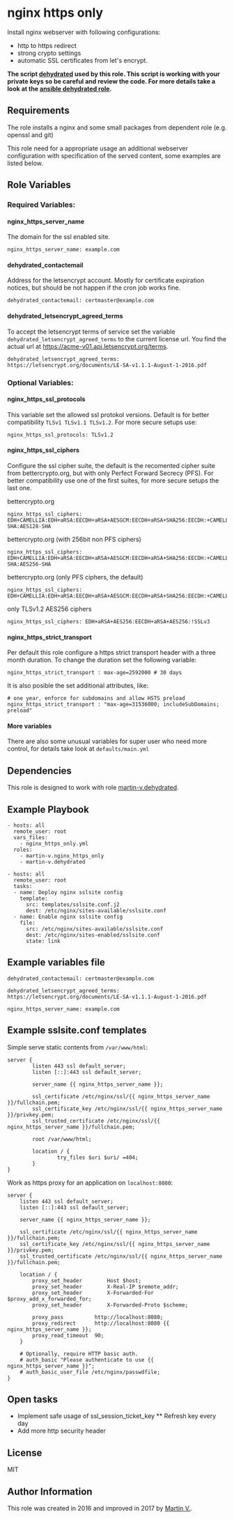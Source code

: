 nginx https only
================

Install nginx webserver with following configurations:
* http to https redirect
* strong crypto settings
* automatic SSL certificates from let's encrypt.


**The script [dehydrated](https://github.com/lukas2511/dehydrated)
used by this role. This script is working with your private keys so be careful
and review the code. For more details take a look at the
[ansible dehydrated role](https://github.com/martin-v/ansible-dehydrated).**


Requirements
------------

The role installs a nginx and some small packages from dependent role (e.g. openssl and git)

This role need for a appropriate usage an additional webserver configuration
with specification of the served content, some examples are listed below.


Role Variables
--------------

### Required Variables:

#### nginx_https_server_name

The domain for the ssl enabled site.

    nginx_https_server_name: example.com


#### dehydrated_contactemail

Address for the letsencrypt account. Mostly for certificate expiration notices,
but should be not happen if the cron job works fine.

    dehydrated_contactemail: certmaster@example.com


#### dehydrated_letsencrypt_agreed_terms

To accept the letsencrypt terms of service set the variable
`dehydrated_letsencrypt_agreed_terms` to the current license url.
You find the actual url at https://acme-v01.api.letsencrypt.org/terms.

    dehydrated_letsencrypt_agreed_terms: https://letsencrypt.org/documents/LE-SA-v1.1.1-August-1-2016.pdf


### Optional Variables:

#### nginx_https_ssl_protocols

This variable set the allowed ssl protokol versions. Default is for better compatibility `TLSv1 TLSv1.1 TLSv1.2`.
For more secure setups use:

    nginx_https_ssl_protocols: TLSv1.2


#### nginx_https_ssl_ciphers

Configure the ssl cipher suite, the default is the recomented cipher suite from bettercrypto.org, but with only
Perfect Forward Secrecy (PFS). For better compatibility use one of the first suites, for more secure setups the last
one.

bettercrypto.org

    nginx_https_ssl_ciphers: EDH+CAMELLIA:EDH+aRSA:EECDH+aRSA+AESGCM:EECDH+aRSA+SHA256:EECDH:+CAMELLIA128:+AES128:+SSLv3:!aNULL:!eNULL:!LOW:!3DES:!MD5:!EXP:!PSK:!DSS:!RC4:!SEED:!IDEA:!ECDSA:kEDH:CAMELLIA128-SHA:AES128-SHA

bettercrypto.org (with 256bit non PFS ciphers)

    nginx_https_ssl_ciphers: EDH+CAMELLIA:EDH+aRSA:EECDH+aRSA+AESGCM:EECDH+aRSA+SHA256:EECDH:+CAMELLIA128:+AES128:+SSLv3:!aNULL:!eNULL:!LOW:!3DES:!MD5:!EXP:!PSK:!DSS:!RC4:!SEED:!IDEA:!ECDSA:kEDH:CAMELLIA256-SHA:AES256-SHA

bettercrypto.org (only PFS ciphers, the default)

    nginx_https_ssl_ciphers: EDH+CAMELLIA:EDH+aRSA:EECDH+aRSA+AESGCM:EECDH+aRSA+SHA256:EECDH:+CAMELLIA128:+AES128:+SSLv3:!aNULL:!eNULL:!LOW:!3DES:!MD5:!EXP:!PSK:!DSS:!RC4:!SEED:!IDEA:!ECDSA

only TLSv1.2 AES256 ciphers

    nginx_https_ssl_ciphers: EDH+aRSA+AES256:EECDH+aRSA+AES256:!SSLv3


#### nginx_https_strict_transport

Per default this role configure a https strict transport header with a three month duration. To change the duration set the following variable:

    nginx_https_strict_transport : max-age=2592000 # 30 days

It is also posible the set additional attributes, like:

    # one year, enforce for subdomains and allow HSTS preload
    nginx_https_strict_transport : "max-age=31536000; includeSubDomains; preload"

#### More variables

There are also some unusual variables for super user who need more control,
for details take look at `defaults/main.yml`


Dependencies
------------

This role is designed to work with role [martin-v.dehydrated](https://github.com/martin-v/ansible-dehydrated).


Example Playbook
----------------

    - hosts: all
      remote_user: root
      vars_files:
        - nginx_https_only.yml
      roles:
        - martin-v.nginx_https_only
        - martin-v.dehydrated

    - hosts: all
      remote_user: root
      tasks:
      - name: Deploy nginx sslsite config
        template:
          src: templates/sslsite.conf.j2
          dest: /etc/nginx/sites-available/sslsite.conf
      - name: Enable nginx sslsite config
        file:
          src: /etc/nginx/sites-available/sslsite.conf
          dest: /etc/nginx/sites-enabled/sslsite.conf
          state: link


Example variables file
----------------------

    dehydrated_contactemail: certmaster@example.com

    dehydrated_letsencrypt_agreed_terms: https://letsencrypt.org/documents/LE-SA-v1.1.1-August-1-2016.pdf

    nginx_https_server_name: example.com


Example sslsite.conf templates
------------------------------

Simple serve static contents from `/var/www/html`:

    server {
            listen 443 ssl default_server;
            listen [::]:443 ssl default_server;

            server_name {{ nginx_https_server_name }};

            ssl_certificate /etc/nginx/ssl/{{ nginx_https_server_name }}/fullchain.pem;
            ssl_certificate_key /etc/nginx/ssl/{{ nginx_https_server_name }}/privkey.pem;
            ssl_trusted_certificate /etc/nginx/ssl/{{ nginx_https_server_name }}/fullchain.pem;

            root /var/www/html;

            location / {
                    try_files $uri $uri/ =404;
            }
    }

Work as https proxy for an application on `localhost:8080`:

    server {
        listen 443 ssl default_server;
        listen [::]:443 ssl default_server;

        server_name {{ nginx_https_server_name }};

        ssl_certificate /etc/nginx/ssl/{{ nginx_https_server_name }}/fullchain.pem;
        ssl_certificate_key /etc/nginx/ssl/{{ nginx_https_server_name }}/privkey.pem;
        ssl_trusted_certificate /etc/nginx/ssl/{{ nginx_https_server_name }}/fullchain.pem;

        location / {
            proxy_set_header        Host $host;
            proxy_set_header        X-Real-IP $remote_addr;
            proxy_set_header        X-Forwarded-For $proxy_add_x_forwarded_for;
            proxy_set_header        X-Forwarded-Proto $scheme;

            proxy_pass          http://localhost:8080;
            proxy_redirect      http://localhost:8080 {{ nginx_https_server_name }};
            proxy_read_timeout  90;
        }

        # Optionally, require HTTP basic auth.
        # auth_basic "Please authenticate to use {{ nginx_https_server_name }}";
        # auth_basic_user_file /etc/nginx/passwdfile;
    }


Open tasks
----------

* Implement safe usage of ssl_session_ticket_key
** Refresh key every day
* Add more http security header


License
-------

MIT

Author Information
------------------

This role was created in 2016 and improved in 2017 by [Martin V.](https://github.com/martin-v).

